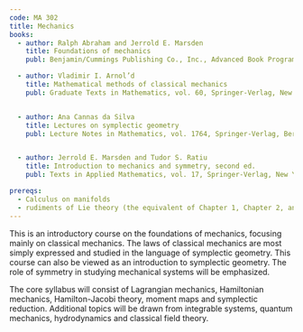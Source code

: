 ```yaml
---
code: MA 302
title: Mechanics
books:
  - author: Ralph Abraham and Jerrold E. Marsden
    title: Foundations of mechanics
    publ: Benjamin/Cummings Publishing Co., Inc., Advanced Book Program, Reading, Mass., 1978

  - author: Vladimir I. Arnol’d
    title: Mathematical methods of classical mechanics
    publ: Graduate Texts in Mathematics, vol. 60, Springer-Verlag, New York, 1989


  - author: Ana Cannas da Silva
    title: Lectures on symplectic geometry
    publ: Lecture Notes in Mathematics, vol. 1764, Springer-Verlag, Berlin, 2001


  - author: Jerrold E. Marsden and Tudor S. Ratiu
    title: Introduction to mechanics and symmetry, second ed.
    publ: Texts in Applied Mathematics, vol. 17, Springer-Verlag, New York, 1999

prereqs: 
  - Calculus on manifolds
  - rudiments of Lie theory (the equivalent of Chapter 1, Chapter 2, and Section 4.1 of "Foundations of mechanics" by Abraham and Marsden).
---
```

This is an introductory course on the foundations of mechanics, focusing mainly on classical mechanics. The laws of classical mechanics are most simply expressed and studied in the language of symplectic geometry. This course can also be viewed as an introduction to symplectic geometry. The role of symmetry in studying mechanical systems will be emphasized.

The core syllabus will consist of Lagrangian mechanics, Hamiltonian mechanics, Hamilton-Jacobi theory, moment maps and symplectic reduction. Additional topics will be drawn from integrable systems, quantum mechanics, hydrodynamics and classical field theory.
